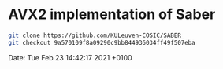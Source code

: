 # AVX2 implementation of Saber

```bash
git clone https://github.com/KULeuven-COSIC/SABER
git checkout 9a570109f8a09290c9bb844936034ff49f507eba
```

Date:   Tue Feb 23 14:42:17 2021 +0100